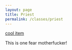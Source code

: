 ```yaml
---
layout: page
title: Priest
permalink: /classes/priest
---
```

[cool item](https://www.wowhead.com/item=31015)

This is one fear motherfucker!

